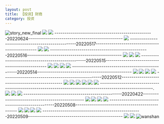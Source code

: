 ```yaml
---
layout: post
title: 【投资】财商
category: 投资
---
```

![story_new_final](http://rh8cub8wq.hd-bkt.clouddn.com/img/story_new_final_0322.png)
![](http://rh8dao9dj.hd-bkt.clouddn.com/img/tang-220721-1.jpg)
![](http://rh8dao9dj.hd-bkt.clouddn.com/img/inspire-220717-1.jpg)
--------------------------------------------------20220624------------------------------------------------
![](http://rh8dao9dj.hd-bkt.clouddn.com/img/factors-220701-1.jpg)
--------------------------------------------------20220517------------------------------------------------
![](http://rh8dao9dj.hd-bkt.clouddn.com/img/factors-220517-1.jpg)
![](http://rh8dao9dj.hd-bkt.clouddn.com/img/factors-220517-2.jpg)
--------------------------------------------------20220516------------------------------------------------
![](http://rh8dao9dj.hd-bkt.clouddn.com/img/factors-220516-1.jpg)
![](http://rh8dao9dj.hd-bkt.clouddn.com/img/factors-220516-2.jpg)
![](http://rh8dao9dj.hd-bkt.clouddn.com/img/factors-220516-3.jpg)
--------------------------------------------------20220515------------------------------------------------
![](http://rh8dao9dj.hd-bkt.clouddn.com/img/factors-220515-new-1.jpg)
![](http://rh8dao9dj.hd-bkt.clouddn.com/img/factors-220515-new-2.jpg)
![](http://rh8dao9dj.hd-bkt.clouddn.com/img/factors-220515-new-3.jpg)
![](http://rh8dao9dj.hd-bkt.clouddn.com/img/factors-220515-new-4.jpg)
--------------------------------------------------20220514------------------------------------------------
![](http://rh8dao9dj.hd-bkt.clouddn.com/img/factors-220515-1.jpg)
![](http://rh8dao9dj.hd-bkt.clouddn.com/img/factors-220515-2.jpg)
![](http://rh8dao9dj.hd-bkt.clouddn.com/img/factors-220515-3.jpg)
![](http://rh8dao9dj.hd-bkt.clouddn.com/img/factors-220515-4.jpg)
--------------------------------------------------20220512------------------------------------------------
![](http://rh8dao9dj.hd-bkt.clouddn.com/img/factors-220512-1.png)
![](http://rh8dao9dj.hd-bkt.clouddn.com/img/factors-220512-2.png)
![](http://rh8dao9dj.hd-bkt.clouddn.com/img/factors-220512-3.png)
![](http://rh8dao9dj.hd-bkt.clouddn.com/img/factors-220512-4.png)
![](http://rh8dao9dj.hd-bkt.clouddn.com/img/factors-220512-5.png)
![](http://rh8dao9dj.hd-bkt.clouddn.com/img/factors-220512-6.png)
---------------------------------------------------------------------------------------------------------.
![](http://rh8cub8wq.hd-bkt.clouddn.com/img/financial-IQ-220324-1.PNG)
![](http://rh8cub8wq.hd-bkt.clouddn.com/img/financial-IQ-220325-1.PNG)
![](http://rh8cub8wq.hd-bkt.clouddn.com/img/situation-220418-1.jpg)
--------------------------------------------------20220422------------------------------------------------
![](http://rh8dao9dj.hd-bkt.clouddn.com/img/factors-220422-1.png)
![](http://rh8dao9dj.hd-bkt.clouddn.com/img/factors-220422-2.png)
![](http://rh8dao9dj.hd-bkt.clouddn.com/img/factors-220422-3.png)
![](http://rh8dao9dj.hd-bkt.clouddn.com/img/factors-220422-4.png)
--------------------------------------------------20220508------------------------------------------------
![](http://rh8dao9dj.hd-bkt.clouddn.com/img/factors-220508-1.jpg)
![](http://rh8dao9dj.hd-bkt.clouddn.com/img/factors-220508-2.jpg)
![](http://rh8dao9dj.hd-bkt.clouddn.com/img/factors-220508-3.jpg)
![](http://rh8dao9dj.hd-bkt.clouddn.com/img/factors-220508-4.jpg)
--------------------------------------------------20220509------------------------------------------------
![](http://rh8dao9dj.hd-bkt.clouddn.com/img/factors-220509-1.png)
![](http://rh8dao9dj.hd-bkt.clouddn.com/img/factors-220509-2.png)
![wanshan](http://rh8cub8wq.hd-bkt.clouddn.com/img/wanshan.png)
